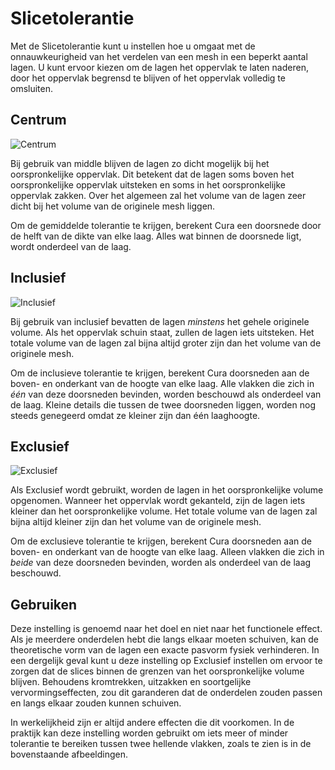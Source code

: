 Slicetolerantie
====
Met de Slicetolerantie kunt u instellen hoe u omgaat met de onnauwkeurigheid van het verdelen van een mesh in een beperkt aantal lagen. U kunt ervoor kiezen om de lagen het oppervlak te laten naderen, door het oppervlak begrensd te blijven of het oppervlak volledig te omsluiten.

Centrum
----
![Centrum](../../../articles/images/slicing_tolerance_middle.svg)

Bij gebruik van middle blijven de lagen zo dicht mogelijk bij het oorspronkelijke oppervlak. Dit betekent dat de lagen soms boven het oorspronkelijke oppervlak uitsteken en soms in het oorspronkelijke oppervlak zakken. Over het algemeen zal het volume van de lagen zeer dicht bij het volume van de originele mesh liggen.

Om de gemiddelde tolerantie te krijgen, berekent Cura een doorsnede door de helft van de dikte van elke laag. Alles wat binnen de doorsnede ligt, wordt onderdeel van de laag.

Inclusief
----
![Inclusief](../../../articles/images/slicing_tolerance_inclusive.svg)

Bij gebruik van inclusief bevatten de lagen *minstens* het gehele originele volume. Als het oppervlak schuin staat, zullen de lagen iets uitsteken. Het totale volume van de lagen zal bijna altijd groter zijn dan het volume van de originele mesh.

Om de inclusieve tolerantie te krijgen, berekent Cura doorsneden aan de boven- en onderkant van de hoogte van elke laag. Alle vlakken die zich in *één* van deze doorsneden bevinden, worden beschouwd als onderdeel van de laag. Kleine details die tussen de twee doorsneden liggen, worden nog steeds genegeerd omdat ze kleiner zijn dan één laaghoogte.

Exclusief
----
![Exclusief](../../../articles/images/slicing_tolerance_exclusive.svg)

Als Exclusief wordt gebruikt, worden de lagen in het oorspronkelijke volume opgenomen. Wanneer het oppervlak wordt gekanteld, zijn de lagen iets kleiner dan het oorspronkelijke volume. Het totale volume van de lagen zal bijna altijd kleiner zijn dan het volume van de originele mesh.

Om de exclusieve tolerantie te krijgen, berekent Cura doorsneden aan de boven- en onderkant van de hoogte van elke laag. Alleen vlakken die zich in *beide* van deze doorsneden bevinden, worden als onderdeel van de laag beschouwd.

Gebruiken
----
Deze instelling is genoemd naar het doel en niet naar het functionele effect. Als je meerdere onderdelen hebt die langs elkaar moeten schuiven, kan de theoretische vorm van de lagen een exacte pasvorm fysiek verhinderen. In een dergelijk geval kunt u deze instelling op Exclusief instellen om ervoor te zorgen dat de slices binnen de grenzen van het oorspronkelijke volume blijven. Behoudens kromtrekken, uitzakken en soortgelijke vervormingseffecten, zou dit garanderen dat de onderdelen zouden passen en langs elkaar zouden kunnen schuiven.

In werkelijkheid zijn er altijd andere effecten die dit voorkomen. In de praktijk kan deze instelling worden gebruikt om iets meer of minder tolerantie te bereiken tussen twee hellende vlakken, zoals te zien is in de bovenstaande afbeeldingen.